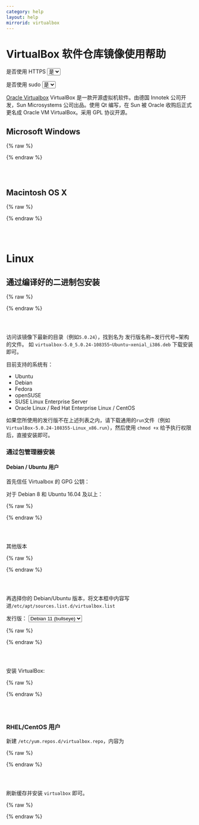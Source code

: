 ```yaml
---
category: help
layout: help
mirrorid: virtualbox
---
```


# VirtualBox 软件仓库镜像使用帮助

<form class="form-inline">
<div class="form-group">
	<label>是否使用 HTTPS</label>
	<select id="http-select" class="form-control content-select" data-target="#content-0,#content-1,#content-2,#content-3,#content-4,#content-5,#content-6,#content-7,#content-8">
	  <option data-http_protocol="https://" selected>是</option>
	  <option data-http_protocol="http://">否</option>
	</select>
</div>
</form>


<form class="form-inline">
<div class="form-group">
	<label>是否使用 sudo</label>
	<select id="sudo-select" class="form-control content-select" data-target="#content-0,#content-1,#content-2,#content-3,#content-4,#content-5,#content-6,#content-7,#content-8">
	  <option data-sudo="sudo " selected>是</option>
	  <option data-sudo="">否</option>
	</select>
</div>
</form>



[Oracle Virtualbox](https://www.virtualbox.org/) VirtualBox 是一款开源虚拟机软件。由德国 Innotek 公司开发，Sun Microsystems 公司出品。使用 Qt 编写，在 Sun 被 Oracle 收购后正式更名成 Oracle VM VirtualBox。采用 GPL 协议开源。

## Microsoft Windows



{% raw %}
<script id="template-0" type="x-tmpl-markup">
# Windows 最新版
{{http_protocol}}{{mirror}}/virtualbox-Win-latest.exe
</script>
{% endraw %}

<p></p>

<pre>
<code id="content-0" data-template="#template-0" data-select="#http-select,#sudo-select">
</code>
</pre>



## Macintosh OS X



{% raw %}
<script id="template-1" type="x-tmpl-markup">
# OS X 最新版
{{http_protocol}}{{mirror}}/virtualbox-osx-latest.dmg
</script>
{% endraw %}

<p></p>

<pre>
<code id="content-1" data-template="#template-1" data-select="#http-select,#sudo-select">
</code>
</pre>


# Linux

## 通过编译好的二进制包安装



{% raw %}
<script id="template-2" type="x-tmpl-markup">
{{http_protocol}}{{mirror}}
</script>
{% endraw %}

<p></p>

<pre>
<code id="content-2" data-template="#template-2" data-select="#http-select,#sudo-select">
</code>
</pre>


访问该镜像下最新的目录（例如`5.0.24`），找到名为 发行版名称~发行代号~架构 的文件。
如 `virtualbox-5.0_5.0.24-108355~Ubuntu~xenial_i386.deb` 下载安装即可。

目前支持的系统有：

* Ubuntu
* Debian
* Fedora
* openSUSE
* SUSE Linux Enterprise Server
* Oracle Linux / Red Hat Enterprise Linux / CentOS

如果您所使用的发行版不在上述列表之内，请下载通用的`run`文件（例如`VirtualBox-5.0.24-108355-Linux_x86.run`），然后使用 `chmod +x` 给予执行权限后，直接安装即可。

### 通过包管理器安装

#### Debian / Ubuntu 用户

首先信任 Virtualbox 的 GPG 公钥：

对于 Debian 8 和 Ubuntu 16.04 及以上：



{% raw %}
<script id="template-3" type="x-tmpl-markup">
wget -q https://www.virtualbox.org/download/oracle_vbox_2016.asc -O- | {{sudo}}apt-key add -
</script>
{% endraw %}

<p></p>

<pre>
<code id="content-3" data-template="#template-3" data-select="#http-select,#sudo-select">
</code>
</pre>


其他版本



{% raw %}
<script id="template-4" type="x-tmpl-markup">
wget -q https://www.virtualbox.org/download/oracle_vbox.asc -O- | {{sudo}}apt-key add -
</script>
{% endraw %}

<p></p>

<pre>
<code id="content-4" data-template="#template-4" data-select="#http-select,#sudo-select">
</code>
</pre>


再选择你的 Debian/Ubuntu 版本，将文本框中内容写进`/etc/apt/sources.list.d/virtualbox.list`



<form class="form-inline">
<div class="form-group">
  <label>发行版：</label>
    <select id="select-5-0" class="form-control content-select" data-target="#content-5">
      <option data-release_name="bullseye" selected>Debian 11 (bullseye)</option>
      <option data-release_name="buster">Debian 10 (buster)</option>
      <option data-release_name="stretch">Debian 9 (stretch)</option>
      <option data-release_name="jessie">Debian 8 (jessie)</option>
      <option data-release_name="jammy">Ubuntu 22.04 LTS</option>
      <option data-release_name="focal">Ubuntu 20.04 LTS</option>
      <option data-release_name="bionic">Ubuntu 18.04 LTS</option>
      <option data-release_name="xenial">Ubuntu 16.04 LTS</option>
      <option data-release_name="trusty">Ubuntu 14.04 LTS</option>
    </select>
</div>
</form>

{% raw %}
<script id="template-5" type="x-tmpl-markup">
deb {{http_protocol}}{{mirror}}/apt/ {{release_name}} contrib
</script>
{% endraw %}

<p></p>

<pre>
<code id="content-5" data-template="#template-5" data-select="#http-select,#sudo-select,#select-5-0">
</code>
</pre>


安装 VirtualBox:



{% raw %}
<script id="template-6" type="x-tmpl-markup">
{{sudo}}apt-get update
{{sudo}}apt-get install virtualbox
# 此时会列出具体可用版本，选择所需版本安装
</script>
{% endraw %}

<p></p>

<pre>
<code id="content-6" data-template="#template-6" data-select="#http-select,#sudo-select">
</code>
</pre>


### RHEL/CentOS 用户


新建 `/etc/yum.repos.d/virtualbox.repo`，内容为



{% raw %}
<script id="template-7" type="x-tmpl-markup">
[virtualbox]
name=Virtualbox Repository
baseurl={{http_protocol}}{{mirror}}/rpm/el$releasever/
gpgcheck=0
enabled=1
</script>
{% endraw %}

<p></p>

<pre>
<code id="content-7" data-template="#template-7" data-select="#http-select,#sudo-select">
</code>
</pre>


刷新缓存并安装 `virtualbox` 即可。



{% raw %}
<script id="template-8" type="x-tmpl-markup">
{{sudo}}yum makecache
{{sudo}}yum search VirtualBox
# 此时会列出具体可用版本，选择所需版本安装即可
</script>
{% endraw %}

<p></p>

<pre>
<code id="content-8" data-template="#template-8" data-select="#http-select,#sudo-select">
</code>
</pre>


